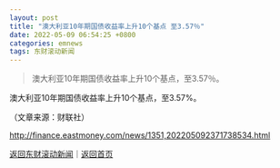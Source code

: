 ```yaml
---
layout: post
title: "澳大利亚10年期国债收益率上升10个基点 至3.57％"
date: 2022-05-09 06:54:25 +0800
categories: emnews
tags: 东财滚动新闻
---
```

> 澳大利亚10年期国债收益率上升10个基点，至3.57％。

<p>澳大利亚10年期国债收益率上升10个基点，至3.57%。</p><p class="em_media">（文章来源：财联社）</p>

<http://finance.eastmoney.com/news/1351,202205092371738534.html>

[返回东财滚动新闻](//finews.withounder.com/emnews/)｜[返回首页](//finews.withounder.com/)